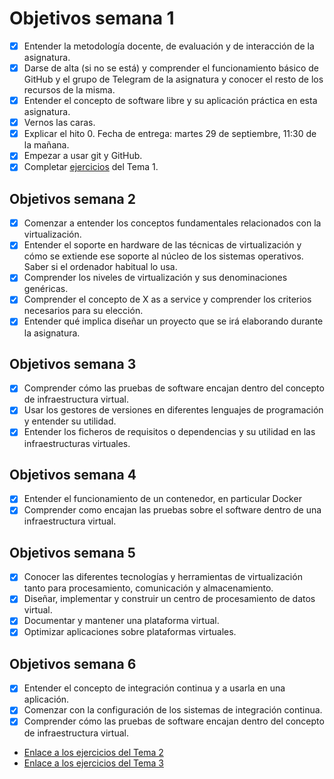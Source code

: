 # Objetivos semana 1

- [x] Entender la metodología docente, de evaluación y de interacción de la asignatura.
- [x] Darse de alta (si no se está) y comprender el funcionamiento básico de GitHub y el grupo de Telegram de la asignatura y conocer el resto de los recursos de la misma.
- [x] Entender el concepto de software libre y su aplicación práctica en esta asignatura.
- [x] Vernos las caras.
- [x] Explicar el hito 0. Fecha de entrega: martes 29 de septiembre, 11:30 de la mañana.
- [x] Empezar a usar git y GitHub.
- [x] Completar [ejercicios](https://github.com/currobeltran/Ejercicios-IV/blob/master/Ejercicios/Tema%201.md) del Tema 1.

## Objetivos semana 2

- [x] Comenzar a entender los conceptos fundamentales relacionados con la virtualización.
- [x] Entender el soporte en hardware de las técnicas de virtualización y cómo se extiende ese soporte al núcleo de los sistemas operativos. Saber si el ordenador habitual lo usa.
- [x] Comprender los niveles de virtualización y sus denominaciones genéricas.
- [x] Comprender el concepto de X as a service y comprender los criterios necesarios para su elección.
- [x] Entender qué implica diseñar un proyecto que se irá elaborando durante la asignatura.

## Objetivos semana 3

- [x] Comprender cómo las pruebas de software encajan dentro del concepto de infraestructura virtual.
- [x] Usar los gestores de versiones en diferentes lenguajes de programación y entender su utilidad.
- [x] Entender los ficheros de requisitos o dependencias y su utilidad en las infraestructuras virtuales.

## Objetivos semana 4

- [x] Entender el funcionamiento de un contenedor, en particular Docker
- [x] Comprender como encajan las pruebas sobre el software dentro de una infraestructura virtual.

## Objetivos semana 5

- [x] Conocer las diferentes tecnologías y herramientas de virtualización tanto para procesamiento, comunicación y almacenamiento.
- [x] Diseñar, implementar y construir un centro de procesamiento de datos virtual.
- [x] Documentar y mantener una plataforma virtual.
- [x] Optimizar aplicaciones sobre plataformas virtuales.

## Objetivos semana 6

- [x] Entender el concepto de integración continua y a usarla en una aplicación.
- [x] Comenzar con la configuración de los sistemas de integración continua.
- [x] Comprender cómo las pruebas de software encajan dentro del concepto de infraestructura virtual.
- [Enlace a los ejercicios del Tema 2](https://github.com/currobeltran/Ejercicios-IV/blob/master/Ejercicios/Tema%202.md)
- [Enlace a los ejercicios del Tema 3](https://github.com/currobeltran/Ejercicios-IV/blob/master/Ejercicios/Tema%203.md)